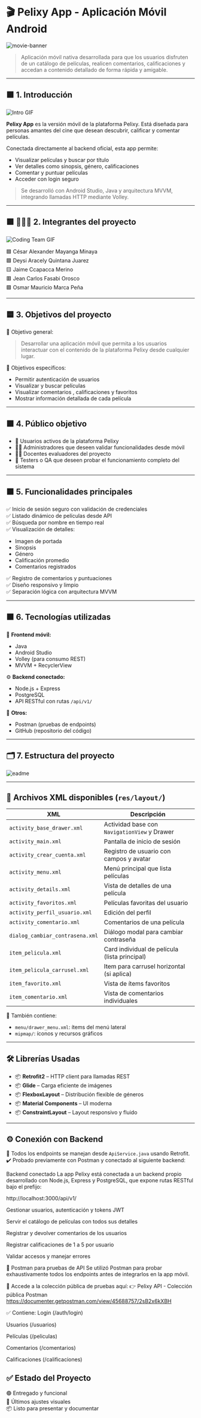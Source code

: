 # 🎬 Pelixy App - Aplicación Móvil Android

![movie-banner](https://github.com/user-attachments/assets/9a44695f-c528-426f-939d-1e5dee320881)

> Aplicación móvil nativa desarrollada para que los usuarios disfruten de un catálogo de películas, realicen comentarios, calificaciones y accedan a contenido detallado de forma rápida y amigable.

---

## 🟪 1. Introducción

![Intro GIF](https://github.com/user-attachments/assets/5da5ac25-0d62-4fbb-97bb-ecc1a0220179)

**Pelixy App** es la versión móvil de la plataforma Pelixy. Está diseñada para personas amantes del cine que desean descubrir, calificar y comentar películas.

Conectada directamente al backend oficial, esta app permite:
- Visualizar películas y buscar por título
- Ver detalles como sinopsis, género, calificaciones
- Comentar y puntuar películas
- Acceder con login seguro

> Se desarrolló con Android Studio, Java y arquitectura MVVM, integrando llamadas HTTP mediante Volley.

---

## 🟪 🧑‍🤝‍🧑 2. Integrantes del proyecto

![Coding Team GIF](https://github.com/user-attachments/assets/4af3fb1c-dc1f-417a-85ed-93cc3118fd3c)

🟦 César Alexander Mayanga Minaya  
🟩 Deysi Aracely Quintana Juarez  
🟨 Jaime Ccapacca Merino  
🟥 Jean Carlos Fasabi Orosco  
🟪 Osmar Mauricio Marca Peña

---

## 🟦 3. Objetivos del proyecto

🎯 Objetivo general:
> Desarrollar una aplicación móvil que permita a los usuarios interactuar con el contenido de la plataforma Pelixy desde cualquier lugar.

🎯 Objetivos específicos:
- Permitir autenticación de usuarios
- Visualizar y buscar películas
- Visualizar comentarios , calificaciones y favoritos
- Mostrar información detallada de cada película

---

## 🟩 4. Público objetivo

- 👥 Usuarios activos de la plataforma Pelixy
- 🧑‍💼 Administradores que deseen validar funcionalidades desde móvil
- 👨‍🏫 Docentes evaluadores del proyecto
- 🧪 Testers o QA que deseen probar el funcionamiento completo del sistema

---

## 🟧 5. Funcionalidades principales

✅ Inicio de sesión seguro con validación de credenciales  
✅ Listado dinámico de películas desde API  
✅ Búsqueda por nombre en tiempo real  
✅ Visualización de detalles:
- Imagen de portada  
- Sinopsis  
- Género  
- Calificación promedio  
- Comentarios registrados  

✅ Registro de comentarios y puntuaciones  
✅ Diseño responsivo y limpio  
✅ Separación lógica con arquitectura MVVM

---

## 🟫 6. Tecnologías utilizadas

📱 **Frontend móvil:**
- Java
- Android Studio
- Volley (para consumo REST)
- MVVM + RecyclerView

⚙️ **Backend conectado:**
- Node.js + Express
- PostgreSQL
- API RESTful con rutas `/api/v1/`

🧪 **Otros:**
- Postman (pruebas de endpoints)
- GitHub (repositorio del código)

---

## 🗂 7. Estructura del proyecto

![eadme](https://github.com/user-attachments/assets/8abbaa83-1266-4747-8f79-ced455fb69d5)


---

## 🧩 Archivos XML disponibles (`res/layout/`)

| XML                              | Descripción                                      |
|----------------------------------|--------------------------------------------------|
| `activity_base_drawer.xml`       | Actividad base con `NavigationView` y Drawer     |
| `activity_main.xml`              | Pantalla de inicio de sesión                     |
| `activity_crear_cuenta.xml`      | Registro de usuario con campos y avatar          |
| `activity_menu.xml`              | Menú principal que lista películas               |
| `activity_details.xml`           | Vista de detalles de una película                |
| `activity_favoritos.xml`         | Películas favoritas del usuario                  |
| `activity_perfil_usuario.xml`    | Edición del perfil                               |
| `activity_comentario.xml`        | Comentarios de una película                      |
| `dialog_cambiar_contrasena.xml`  | Diálogo modal para cambiar contraseña            |
| `item_pelicula.xml`              | Card individual de película (lista principal)    |
| `item_pelicula_carrusel.xml`     | Item para carrusel horizontal (si aplica)        |
| `item_favorito.xml`              | Vista de ítems favoritos                         |
| `item_comentario.xml`            | Vista de comentarios individuales                |

📂 También contiene:
- `menu/drawer_menu.xml`: ítems del menú lateral
- `mipmap/`: íconos y recursos gráficos

---

## 🛠️ Librerías Usadas

- 📦 **Retrofit2** – HTTP client para llamadas REST
- 📦 **Glide** – Carga eficiente de imágenes
- 📦 **FlexboxLayout** – Distribución flexible de géneros
- 📦 **Material Components** – UI moderna
- 📦 **ConstraintLayout** – Layout responsivo y fluido

---

## ⚙️ Conexión con Backend

🔗 Todos los endpoints se manejan desde `ApiService.java` usando Retrofit.  
✔️ Probado previamente con Postman y conectado al siguiente backend:

 Backend conectado
La app Pelixy está conectada a un backend propio desarrollado con Node.js, Express y PostgreSQL, que expone rutas RESTful bajo el prefijo:

http://localhost:3000/api/v1/

Gestionar usuarios, autenticación y tokens JWT

Servir el catálogo de películas con todos sus detalles

Registrar y devolver comentarios de los usuarios

Registrar calificaciones de 1 a 5 por usuario

Validar accesos y manejar errores

🧪 Postman para pruebas de API
Se utilizó Postman para probar exhaustivamente todos los endpoints antes de integrarlos en la app móvil.

🔗 Accede a la colección pública de pruebas aquí:
👉 Pelixy API - Colección pública Postman
https://documenter.getpostman.com/view/45688757/2sB2x6kXBH

✅ Contiene:
Login (/auth/login)

Usuarios (/usuarios)

Películas (/peliculas)

Comentarios (/comentarios)

Calificaciones (/calificaciones)









## ✅ Estado del Proyecto

🟢 Entregado y funcional  
🔧 Últimos ajustes visuales  
📦 Listo para presentar y documentar
